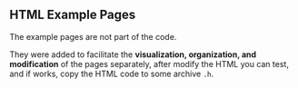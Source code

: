 ## HTML Example Pages  

The example pages are not part of the code.  

They were added to facilitate the **visualization, organization, and modification** of the pages separately, after modify the HTML you can test, and if works, copy the HTML code to some archive `.h`.
